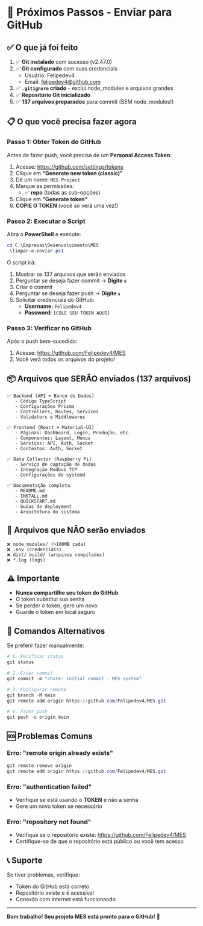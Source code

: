 # 🚀 Próximos Passos - Enviar para GitHub

## ✅ O que já foi feito

1. ✅ **Git instalado** com sucesso (v2.47.0)
2. ✅ **Git configurado** com suas credenciais
   - Usuário: Felipedev4
   - Email: felipedev4@github.com
3. ✅ **`.gitignore` criado** - exclui node_modules e arquivos grandes
4. ✅ **Repositório Git inicializado**
5. ✅ **137 arquivos preparados** para commit (SEM node_modules!)

## 📋 O que você precisa fazer agora

### Passo 1: Obter Token do GitHub

Antes de fazer push, você precisa de um **Personal Access Token**:

1. Acesse: https://github.com/settings/tokens
2. Clique em **"Generate new token (classic)"**
3. Dê um nome: `MES Project`
4. Marque as permissões:
   - ✅ **repo** (todas as sub-opções)
5. Clique em **"Generate token"**
6. **COPIE O TOKEN** (você só verá uma vez!)

### Passo 2: Executar o Script

Abra o **PowerShell** e execute:

```powershell
cd C:\Empresas\Desenvolvimento\MES
.\limpar-e-enviar.ps1
```

O script irá:

1. Mostrar os 137 arquivos que serão enviados
2. Perguntar se deseja fazer commit → **Digite `s`**
3. Criar o commit
4. Perguntar se deseja fazer push → **Digite `s`**
5. Solicitar credenciais do GitHub:
   - **Username:** `Felipedev4`
   - **Password:** `[COLE SEU TOKEN AQUI]`

### Passo 3: Verificar no GitHub

Após o push bem-sucedido:

1. Acesse: https://github.com/Felipedev4/MES
2. Você verá todos os arquivos do projeto!

## 📦 Arquivos que SERÃO enviados (137 arquivos)

```
✅ Backend (API + Banco de Dados)
   - Código TypeScript
   - Configurações Prisma
   - Controllers, Routes, Services
   - Validators e Middlewares

✅ Frontend (React + Material-UI)
   - Páginas: Dashboard, Login, Produção, etc.
   - Componentes: Layout, Menus
   - Serviços: API, Auth, Socket
   - Contextos: Auth, Socket

✅ Data Collector (Raspberry Pi)
   - Serviço de captação de dados
   - Integração Modbus TCP
   - Configurações de systemd

✅ Documentação completa
   - README.md
   - INSTALL.md
   - QUICKSTART.md
   - Guias de deployment
   - Arquitetura do sistema
```

## 🚫 Arquivos que NÃO serão enviados

```
❌ node_modules/ (>100MB cada)
❌ .env (credenciais)
❌ dist/ build/ (arquivos compilados)
❌ *.log (logs)
```

## ⚠️ Importante

- **Nunca compartilhe seu token do GitHub**
- O token substitui sua senha
- Se perder o token, gere um novo
- Guarde o token em local seguro

## 🔧 Comandos Alternativos

Se preferir fazer manualmente:

```powershell
# 1. Verificar status
git status

# 2. Criar commit
git commit -m "chore: initial commit - MES system"

# 3. Configurar remote
git branch -M main
git remote add origin https://github.com/Felipedev4/MES.git

# 4. Fazer push
git push -u origin main
```

## 🆘 Problemas Comuns

### Erro: "remote origin already exists"
```powershell
git remote remove origin
git remote add origin https://github.com/Felipedev4/MES.git
```

### Erro: "authentication failed"
- Verifique se está usando o **TOKEN** e não a senha
- Gere um novo token se necessário

### Erro: "repository not found"
- Verifique se o repositório existe: https://github.com/Felipedev4/MES
- Certifique-se de que o repositório está público ou você tem acesso

## 📞 Suporte

Se tiver problemas, verifique:
- Token do GitHub está correto
- Repositório existe e é acessível
- Conexão com internet está funcionando

---

**Bom trabalho! Seu projeto MES está pronto para o GitHub!** 🎉

